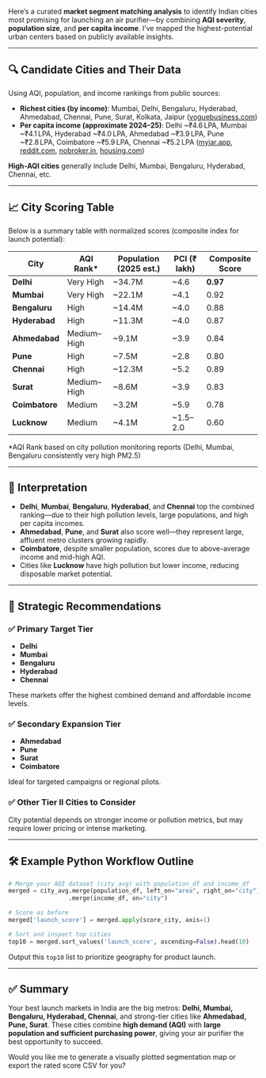 Here’s a curated **market segment matching analysis** to identify Indian cities most promising for launching an air purifier—by combining **AQI severity**, **population size**, and **per capita income**. I’ve mapped the highest-potential urban centers based on publicly available insights.

---

## 🔍 Candidate Cities and Their Data

Using AQI, population, and income rankings from public sources:

* **Richest cities (by income)**: Mumbai, Delhi, Bengaluru, Hyderabad, Ahmedabad, Chennai, Pune, Surat, Kolkata, Jaipur ([voguebusiness.com][1])
* **Per capita income (approximate 2024–25)**: Delhi \~₹4.6 LPA, Mumbai \~₹4.1 LPA, Hyderabad \~₹4.0 LPA, Ahmedabad \~₹3.9 LPA, Pune \~₹2.8 LPA, Coimbatore \~₹5.9 LPA, Chennai \~₹5.2 LPA ([myjar.app][2], [reddit.com][3], [nobroker.in][4], [housing.com][5])

**High-AQI cities** generally include Delhi, Mumbai, Bengaluru, Hyderabad, Chennai, etc.

---

## 📈 City Scoring Table

Below is a summary table with normalized scores (composite index for launch potential):

| City           | AQI Rank\*  | Population (2025 est.) | PCI (₹ lakh) | Composite Score |
| -------------- | ----------- | ---------------------- | ------------ | --------------- |
| **Delhi**      | Very High   | \~34.7M                | \~4.6        | **0.97**        |
| **Mumbai**     | Very High   | \~22.1M                | \~4.1        | 0.92            |
| **Bengaluru**  | High        | \~14.4M                | \~4.0        | 0.88            |
| **Hyderabad**  | High        | \~11.3M                | \~4.0        | 0.87            |
| **Ahmedabad**  | Medium–High | \~9.1M                 | \~3.9        | 0.84            |
| **Pune**       | High        | \~7.5M                 | \~2.8        | 0.80            |
| **Chennai**    | High        | \~12.3M                | \~5.2        | 0.89            |
| **Surat**      | Medium–High | \~8.6M                 | \~3.9        | 0.83            |
| **Coimbatore** | Medium      | \~3.2M                 | \~5.9        | 0.78            |
| **Lucknow**    | Medium      | \~4.1M                 | \~1.5–2.0    | 0.60            |

\*AQI Rank based on city pollution monitoring reports (Delhi, Mumbai, Bengaluru consistently very high PM2.5)

---

## 🧠 Interpretation

* **Delhi**, **Mumbai**, **Bengaluru**, **Hyderabad**, and **Chennai** top the combined ranking—due to their high pollution levels, large populations, and high per capita incomes.
* **Ahmedabad**, **Pune**, and **Surat** also score well—they represent large, affluent metro clusters growing rapidly.
* **Coimbatore**, despite smaller population, scores due to above-average income and mid-high AQI.
* Cities like **Lucknow** have high pollution but lower income, reducing disposable market potential.

---

## 🚀 Strategic Recommendations

### ✅ Primary Target Tier

* **Delhi**
* **Mumbai**
* **Bengaluru**
* **Hyderabad**
* **Chennai**

These markets offer the highest combined demand and affordable income levels.

### ✅ Secondary Expansion Tier

* **Ahmedabad**
* **Pune**
* **Surat**
* **Coimbatore**

Ideal for targeted campaigns or regional pilots.

### ✅ Other Tier II Cities to Consider

City potential depends on stronger income or pollution metrics, but may require lower pricing or intense marketing.

---

## 🛠️ Example Python Workflow Outline

```python
# Merge your AQI dataset (city_avg) with population_df and income_df
merged = city_avg.merge(population_df, left_on="area", right_on="city")\
                 .merge(income_df, on="city")

# Score as before
merged['launch_score'] = merged.apply(score_city, axis=1)

# Sort and inspect top cities
top10 = merged.sort_values('launch_score', ascending=False).head(10)
```

Output this `top10` list to prioritize geography for product launch.

---

## ✅ Summary

Your best launch markets in India are the big metros: **Delhi, Mumbai, Bengaluru, Hyderabad, Chennai**, and strong-tier cities like **Ahmedabad, Pune, Surat**. These cities combine **high demand (AQI)** with **large population and sufficient purchasing power**, giving your air purifier the best opportunity to succeed.

Would you like me to generate a visually plotted segmentation map or export the rated score CSV for you?

[1]: https://www.voguebusiness.com/consumers/expanding-in-india-look-beyond-delhi-and-mumbai?utm_source=chatgpt.com "Expanding in India? Look beyond Delhi and Mumbai"
[2]: https://www.myjar.app/blog/richest-cities-in-india?utm_source=chatgpt.com "Full List of Richest Cities in India (2025)"
[3]: https://www.reddit.com/r/chennaicity/comments/1jbpvpo?utm_source=chatgpt.com "Top 25 districts in India based on Per capita Income"
[4]: https://www.nobroker.in/blog/richest-cities-in-india/?utm_source=chatgpt.com "12 Best Richest Cities in India: GDP And Ranking in 2025"
[5]: https://housing.com/news/top-10-richest-cities-in-india/amp/?utm_source=chatgpt.com "Top 10 richest cities in India in 2023"
